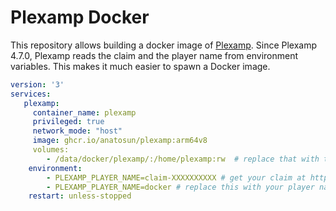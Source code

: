 # Plexamp Docker

This repository allows building a docker image of [Plexamp](https://plexamp.com/). Since Plexamp 4.7.0, Plexamp reads the claim and the player name from environment variables. This makes it much easier to spawn a Docker image.

```yaml
version: '3'
services:
   plexamp:
     container_name: plexamp 
     privileged: true
     network_mode: "host" 
     image: ghcr.io/anatosun/plexamp:arm64v8
     volumes: 
        - /data/docker/plexamp/:/home/plexamp:rw  # replace that with the appropriate host binding
    environment:
        - PLEXAMP_PLAYER_NAME=claim-XXXXXXXXXX # get your claim at https://www.plex.tv/claim/
        - PLEXAMP_PLAYER_NAME=docker # replace this with your player name
    restart: unless-stopped
```
